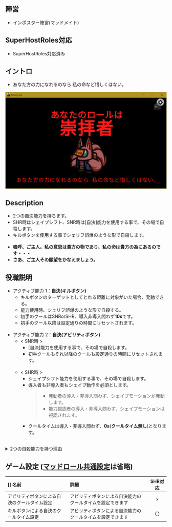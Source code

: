 ## 陣営
- インポスター陣営(マッドメイト)

## SuperHostRoles対応
- SuperHostRoles対応済み

## イントロ
- あなた方の力になれるのなら 私の命など惜しくはない。

![崇拝者のイントロ](Assets/209576718-7533a0b2-f4df-488f-b8ee-b22a984fd52f.png)

## Description
- 2つの自決能力を持ちます。
- SHR時はシェイプシフト、SNR時は[自決]能力を使用する事で、その場で自殺します。
- キルボタンを使用する事でシェリフ誤爆のような形で自殺します。<br><br>
- **嗚呼、ご主人。私の意思は貴方の物であり、私の命は貴方の為にあるのです・・・**
- **さあ、ご主人その願望をかなえましょう。**

## 役職説明
- アクティブ能力 1：**自決(キルボタン)**
  - キルボタンのターゲットとしてとれる距離に対象がいた場合、発動できる。
  -  能力使用時、シェリフ誤爆のような形で自殺する。
  - 初手のクールはSNRorSHR、導入非導入問わず**10s**です。
  - 初手のクール以降は設定通りの時間にリセットされます。<br><br>
- アクティブ能力 2：**自決(アビリティボタン)**
  - < SNR時 >
    - [自決]能力を使用する事で、その場で自殺します。
    - 初手クールもそれ以降のクールも設定通りの時間にリセットされます。<br><br>
  - < SHR時 >
    - シェイプシフト能力を使用する事で、その場で自殺します。
    - 導入者も非導入者もシェイプ動作を必須とします。
      >- 発動者の導入・非導入問わず、シェイプモーションが発動します。
      >- 能力視認者の導入・非導入問わず、シェイプモーションは視認されます。
    - クールタイムは導入・非導入問わず、**0s**(**クールタイム無し**)となります。<br><br>

<details><summary>2つの自殺能力を持つ理由</summary><div>

- SHR時にどこでも自殺できるような能力にする為。
  - キルボタン代用では、近くに人がいない限り自殺できない。
  - シェイプ代用ではシェイプモーションが見えてしまう為に、近くに人がいる場合能力が使い物にならない。
  - キルボタン代用とシェイプ代用を両方使用する事で、
  [近くに人がいる場合]も[近くに人がいない場合]も役職が透けずにどこでも自殺が可能になる為、2つ必要である。
- マッドシェリフのような挙動をする役職が欲しかった為。
  - SNR時能力自殺で同様の挙動を使用者が調整して行う事は可能だが、
  キルボタンを使用できる事で調整の手順が必要なくなる。

</div></details>


## ゲーム設定 ([マッドロール共通設定](../マッドメイト＆ジャッカルフレンズ役職#マッドメイト及びジャッカルフレンズの共通設定)は省略)
|]] 名前 | 詳細 | SHR対応 |
| :-- | :-- | :--: |
| アビリティボタンによる自決のクールタイム設定 | アビリティボタンによる自決能力のクールタイムを設定できます | × |
| キルボタンによる自決のクールタイム設定 | アビリティボタンによる自決能力のクールタイムを設定できます | 〇 |